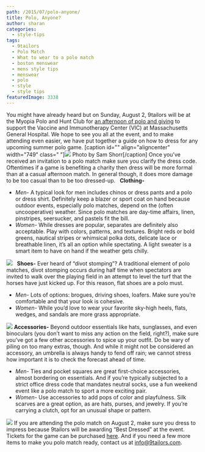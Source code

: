 ```yaml
---
path: /2015/07/polo-anyone/
title: Polo, Anyone?
author: sharan
categories: 
  - style-tips
tags: 
  - 9tailors
  - Polo Match
  - What to wear to a polo match
  - boston menswear
  - mens style tips
  - menswear
  - polo
  - style
  - style tips
featuredImage: 3338
---
```

You might have already heard but on Sunday, August 2, 9tailors will be at the Myopia Polo and Hunt Club for [an afternoon of polo and giving](https://fundraise.massgeneral.org/alexander-ingram2) to support the Vaccine and Immunotherapy Center (VIC) at Massachusetts General Hospital. We hope to see you all at the event, and to make attending even easier, we have put together a guide on how to dress for any upcoming summer polo game. \[caption id="" align="aligncenter" width="749" class=" "\]![](http://static1.squarespace.com/static/51dd8b16e4b06e89f62cede3/t/53d9983be4b0a2b82767645d/1406769217442/10580959_724048054329453_7496890652357327540_o.jpg?format=1500w) Photo by Sam Shorr\[/caption\] Once you’ve received an invitation to a polo match make sure you clarify the dress code. Oftentimes if a game is benefiting a charity then dress will be more formal than at a casual afternoon match. In general though, it does more damage to be too casual than to be too dressed-up.   **Clothing-**

*   _Men-_ A typical look for men includes chinos or dress pants and a polo or dress shirt. Definitely keep a blazer or sport coat on hand because outdoor events, especially polo matches, depend on the (often uncooperative) weather. Since polo matches are day-time affairs, linen, pinstripes, seersucker, and pastels fit the bill.
*   _Women-_ While dresses are popular, separates are definitely also acceptable. Play with colors, patterns, and textures. Bright reds or bold greens, nautical stripes or whimsical polka dots, delicate lace or breathable linen, it’s all an option while spectating. A light sweater is a smart item to have on hand if the weather gets chilly.

![](http://3.bp.blogspot.com/-bMiEkaFAjaE/VWihMlvy2sI/AAAAAAAAQb8/dGLyR8pdDEE/s1600/VVpolo-20.jpg)   **Shoes-** Ever heard of “divot stomping”? A traditional element of polo matches, divot stomping occurs during half time when spectators are invited to walk over the playing field in an attempt to level the turf that the horses have just kicked up. For this reason, flat shoes are a polo must.

*   _Men-_ Lots of options: brogues, driving shoes, loafers. Make sure you’re comfortable and that your look is cohesive.
*   _Women-_ While you’d love to wear your favorite sky-high heels, flats, wedges, and sandals are more grass appropriate.

![](http://bluebesos.com/wp-content/uploads/2014/08/IMG_0401-1024x694.jpg) **Accessories-** Beyond outdoor essentials like hats, sunglasses, and even binoculars (you don’t want to miss any action on the field, right?), make sure you’ve got a few other accessories to spice up your outfit. Do be wary of piling on too many extras, though. And while it might not be considered an accessory, an umbrella is always handy to fend off rain; we cannot stress how important it is to check the forecast ahead of time.

*   _Men-_ Ties and pocket squares are great first-choice accessories, almost bordering on essentials. And if you’re typically subjected to a strict office dress code that mandates neutral socks, use a fun weekend event like a polo match to sport a more exciting pair.
*   _Women-_ Use accessories to add pops of color and playfulness. Silk scarves are a great option, as are hats, purses, and jewelry. If you’re carrying a clutch, opt for an unusual shape or pattern.

 ![](http://hbz.h-cdn.co/assets/15/23/480x720/hbz-street-style-vc-polo-04_1.jpg) If you are attending the polo match on August 2, make sure you dress to impress because 9tailors will be awarding “Best Dressed” at the event. Tickets for the game can be purchased [here](https://fundraise.massgeneral.org/alexander-ingram2). And if you need a few more items to make you polo match ready, contact us at [info@9tailors.com](mailto:info@9tailors.com).